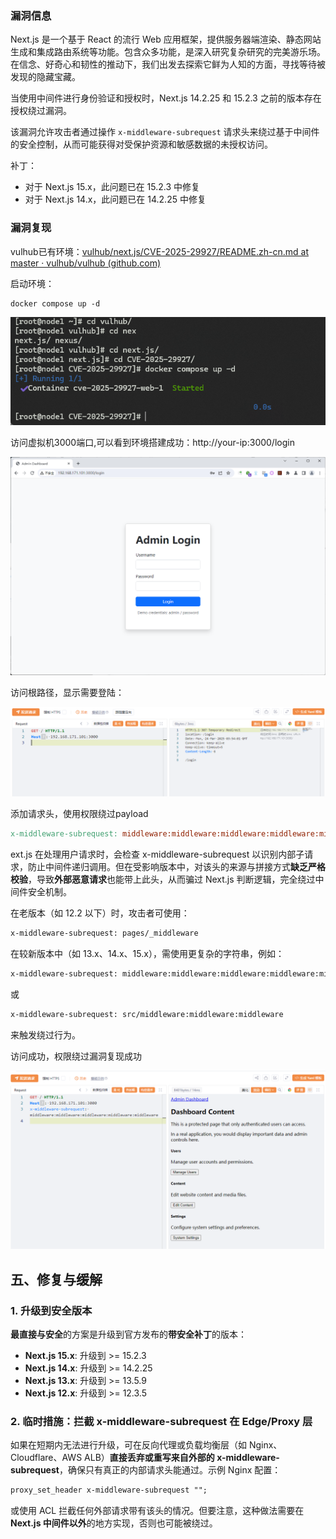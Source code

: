 ### 漏洞信息

Next.js 是一个基于 React 的流行 Web 应用框架，提供服务器端渲染、静态网站生成和集成路由系统等功能。包含众多功能，是深入研究复杂研究的完美游乐场。在信念、好奇心和韧性的推动下，我们出发去探索它鲜为人知的方面，寻找等待被发现的隐藏宝藏。

当使用中间件进行身份验证和授权时，Next.js 14.2.25 和 15.2.3 之前的版本存在授权绕过漏洞。

该漏洞允许攻击者通过操作 `x-middleware-subrequest` 请求头来绕过基于中间件的安全控制，从而可能获得对受保护资源和敏感数据的未授权访问。

补丁：

- 对于 Next.js 15.x，此问题已在 15.2.3 中修复
- 对于 Next.js 14.x，此问题已在 14.2.25 中修复

### 漏洞复现

vulhub已有环境：[vulhub/next.js/CVE-2025-29927/README.zh-cn.md at master · vulhub/vulhub (github.com)](https://github.com/vulhub/vulhub/blob/master/next.js/CVE-2025-29927/README.zh-cn.md)

启动环境：



```x86asm
docker compose up -d
```

[![img](CVE-2025-29927%20Next.js%20%E4%B8%AD%E9%97%B4%E4%BB%B6%E6%9D%83%E9%99%90%E7%BB%95%E8%BF%87.assets/2855436-20250324115925601-936367598.png)](https://img2024.cnblogs.com/blog/2855436/202503/2855436-20250324115925601-936367598.png)

访问虚拟机3000端口,可以看到环境搭建成功：http://your-ip:3000/login

[![img](CVE-2025-29927%20Next.js%20%E4%B8%AD%E9%97%B4%E4%BB%B6%E6%9D%83%E9%99%90%E7%BB%95%E8%BF%87.assets/2855436-20250324115930128-1046305236.png)](https://img2024.cnblogs.com/blog/2855436/202503/2855436-20250324115930128-1046305236.png)

访问根路径，显示需要登陆：

[![img](CVE-2025-29927%20Next.js%20%E4%B8%AD%E9%97%B4%E4%BB%B6%E6%9D%83%E9%99%90%E7%BB%95%E8%BF%87.assets/2855436-20250324115938816-1109577171.png)](https://img2024.cnblogs.com/blog/2855436/202503/2855436-20250324115938816-1109577171.png)

添加请求头，使用权限绕过payload



```makefile
x-middleware-subrequest: middleware:middleware:middleware:middleware:middleware
```

ext.js 在处理用户请求时，会检查 x-middleware-subrequest 以识别内部子请求，防止中间件递归调用。但在受影响版本中，对该头的来源与拼接方式**缺乏严格校验**，导致**外部恶意请求**也能带上此头，从而骗过 Next.js 判断逻辑，完全绕过中间件安全机制。

在老版本（如 12.2 以下）时，攻击者可使用：

```html
x-middleware-subrequest: pages/_middleware
```

在较新版本中（如 13.x、14.x、15.x），需使用更复杂的字符串，例如：

```html
x-middleware-subrequest: middleware:middleware:middleware:middleware:middleware
```

或

```html
x-middleware-subrequest: src/middleware:middleware:middleware
```

来触发绕过行为。



访问成功，权限绕过漏洞复现成功

[![img](CVE-2025-29927%20Next.js%20%E4%B8%AD%E9%97%B4%E4%BB%B6%E6%9D%83%E9%99%90%E7%BB%95%E8%BF%87.assets/2855436-20250324115936641-1030015712.png)](https://img2024.cnblogs.com/blog/2855436/202503/2855436-20250324115936641-1030015712.png)

## 五、修复与缓解

### 1. 升级到安全版本

**最直接与安全**的方案是升级到官方发布的**带安全补丁**的版本：

- **Next.js 15.x**: 升级到 >= 15.2.3
- **Next.js 14.x**: 升级到 >= 14.2.25
- **Next.js 13.x**: 升级到 >= 13.5.9
- **Next.js 12.x**: 升级到 >= 12.3.5

### 2. 临时措施：拦截 x-middleware-subrequest 在 Edge/Proxy 层

如果在短期内无法进行升级，可在反向代理或负载均衡层（如 Nginx、Cloudflare、AWS ALB）**直接丢弃或重写来自外部的 x-middleware-subrequest**，确保只有真正的内部请求头能通过。示例 Nginx 配置：

```html
proxy_set_header x-middleware-subrequest "";
```

或使用 ACL 拦截任何外部请求带有该头的情况。但要注意，这种做法需要在**Next.js 中间件以外**的地方实现，否则也可能被绕过。